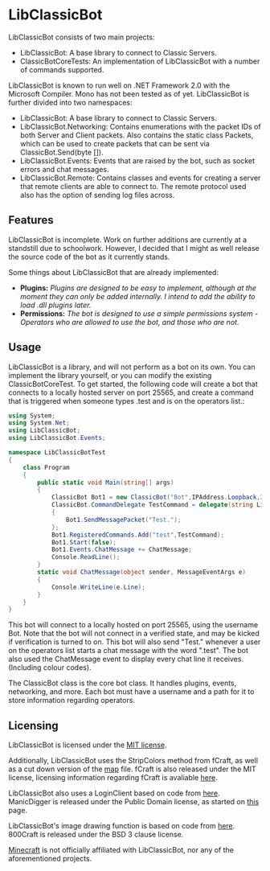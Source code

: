 # LibClassicBot

LibClassicBot consists of two main projects:

* LibClassicBot: A base library to connect to Classic Servers.
* ClassicBotCoreTests: An implementation of LibClassicBot with a number of commands supported.

LibClassicBot is known to run well on .NET Framework 2.0 with the Microsoft Compiler. Mono has not been tested as of yet.
LibClassicBot is further divided into two namespaces:
* LibClassicBot: A base library to connect to Classic Servers.
* LibClassicBot.Networking: Contains enumerations with the packet IDs of both Server and Client packets.
Also contains the static class Packets, which can be used to create packets that can be sent via ClassicBot.Send(byte []).
* LibClassicBot.Events: Events that are raised by the bot, such as socket errors and chat messages.
* LibClassicBot.Remote: Contains classes and events for creating a server that remote clients are able to connect to.
The remote protocol used also has the option of sending log files across.

## Features

LibClassicBot is incomplete. Work on further additions are currently at a standstill due to
schoolwork. However, I decided that I might as well release the source code of the bot 
as it currently stands.

Some things about LibClassicBot that are already implemented:

* **Plugins:** *Plugins are designed to be easy to implement, although at the moment they can only
be added internally. I intend to add the ability to load .dll plugins later.*
* **Permissions:** *The bot is designed to use a simple permissions system - Operators who are allowed
to use the bot, and those who are not.*

## Usage

LibClassicBot is a library, and will not perform as a bot on its own. You can implement the library yourself, or you can
modify the existing ClassicBotCoreTest. To get started, the following code will create a bot that connects to a locally hosted
server on port 25565, and create a command that is triggered when someone types .test and is on the operators list.:

```csharp
using System;
using System.Net;
using LibClassicBot;
using LibClassicBot.Events;

namespace LibClassicBotTest
{
	class Program
	{
		public static void Main(string[] args)
		{
			ClassicBot Bot1 = new ClassicBot("Bot",IPAddress.Loopback,25565,"operators.txt");	
			ClassicBot.CommandDelegate TestCommand = delegate(string Line)
			{
				Bot1.SendMessagePacket("Test.");
			};
			Bot1.RegisteredCommands.Add("test",TestCommand);
			Bot1.Start(false);
			Bot1.Events.ChatMessage += ChatMessage;
			Console.ReadLine();
		}
		static void ChatMessage(object sender, MessageEventArgs e)
		{
			Console.WriteLine(e.Line);
		}		
	}
}
```

This bot will connect to a locally hosted on port 25565, using the username Bot. Note that the bot will not connect in a verified state,
and may be kicked if verification is turned to on. This bot will also send "Test." whenever a user on the operators list starts
a chat message with the word ".test". The bot also used the ChatMessage event to display every chat line it receives. (Including
colour codes).

The ClassicBot class is the core bot class. It handles plugins, events, networking, and more. 
Each bot must have a username and a path for it to store information regarding operators.


## Licensing

LibClassicBot is licensed under  the [MIT license](http://www.opensource.org/licenses/mit-license.php/). 

Additionally, LibClassicBot uses the StripColors method from fCraft, as well as a cut down version of the [map](http://svn.fcraft.net:8080/svn/fcraft/branch-0.64x/fCraft/MapConversion/MapFCMv3.cs) file. fCraft is also released under the MIT license, licensing information
regarding fCraft is avaliable [here](http://www.fcraft.net/wiki/Licensing).

LibClassicBot also uses a LoginClient based on code from [here](http://manicdigger.git.sourceforge.net/git/gitweb.cgi?p=manicdigger/manicdigger;a=commitdiff_plain;h=f6ad911). ManicDigger is released under the Public Domain license, as started on [this](http://manicdigger.sourceforge.net/wiki/index.php/Credits) page.

LibClassicBot's image drawing function is based on code from [here](https://github.com/GlennMR/800craft/blob/master/fCraft/Drawing/DrawOps/DrawImageOperation.cs). 800Craft is released under the BSD 3 clause license.

[Minecraft](http://minecraft.net) is not officially affiliated with LibClassicBot, nor any of the aforementioned projects.